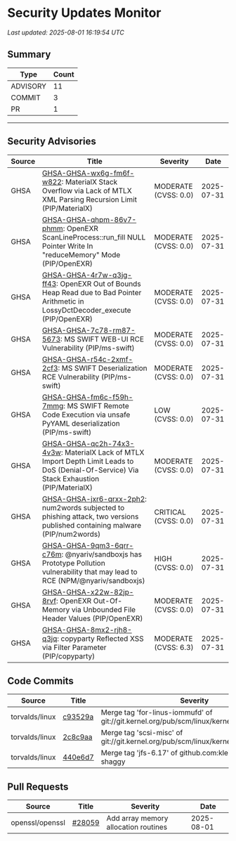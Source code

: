 # Security Updates Monitor

*Last updated: 2025-08-01 16:19:54 UTC*

## Summary
| Type | Count |
|------|-------|
| ADVISORY | 11 |
| COMMIT | 3 |
| PR | 1 |

---

## Security Advisories

| Source | Title | Severity | Date |
|--------|-------|----------|------|
| GHSA | [GHSA-GHSA-wx6g-fm6f-w822](https://github.com/advisories/GHSA-wx6g-fm6f-w822): MaterialX Stack Overflow via Lack of MTLX XML Parsing Recursion Limit  (PIP/MaterialX) | MODERATE (CVSS: 0.0) | 2025-07-31 |
| GHSA | [GHSA-GHSA-qhpm-86v7-phmm](https://github.com/advisories/GHSA-qhpm-86v7-phmm): OpenEXR ScanLineProcess::run_fill NULL Pointer Write In "reduceMemory" Mode (PIP/OpenEXR) | MODERATE (CVSS: 0.0) | 2025-07-31 |
| GHSA | [GHSA-GHSA-4r7w-q3jg-ff43](https://github.com/advisories/GHSA-4r7w-q3jg-ff43): OpenEXR Out of Bounds Heap Read due to Bad Pointer Arithmetic in LossyDctDecoder_execute (PIP/OpenEXR) | MODERATE (CVSS: 0.0) | 2025-07-31 |
| GHSA | [GHSA-GHSA-7c78-rm87-5673](https://github.com/advisories/GHSA-7c78-rm87-5673): MS SWIFT WEB-UI RCE Vulnerability (PIP/ms-swift) | MODERATE (CVSS: 0.0) | 2025-07-31 |
| GHSA | [GHSA-GHSA-r54c-2xmf-2cf3](https://github.com/advisories/GHSA-r54c-2xmf-2cf3): MS SWIFT Deserialization RCE Vulnerability (PIP/ms-swift) | MODERATE (CVSS: 0.0) | 2025-07-31 |
| GHSA | [GHSA-GHSA-fm6c-f59h-7mmg](https://github.com/advisories/GHSA-fm6c-f59h-7mmg): MS SWIFT Remote Code Execution via unsafe PyYAML deserialization (PIP/ms-swift) | LOW (CVSS: 0.0) | 2025-07-31 |
| GHSA | [GHSA-GHSA-qc2h-74x3-4v3w](https://github.com/advisories/GHSA-qc2h-74x3-4v3w): MaterialX Lack of MTLX Import Depth Limit Leads to DoS (Denial-Of-Service) Via Stack Exhaustion (PIP/MaterialX) | MODERATE (CVSS: 0.0) | 2025-07-31 |
| GHSA | [GHSA-GHSA-jxr6-qrxx-2ph2](https://github.com/advisories/GHSA-jxr6-qrxx-2ph2): num2words subjected to phishing attack, two versions published containing malware (PIP/num2words) | CRITICAL (CVSS: 0.0) | 2025-07-31 |
| GHSA | [GHSA-GHSA-9qm3-6qrr-c76m](https://github.com/advisories/GHSA-9qm3-6qrr-c76m): @nyariv/sandboxjs has Prototype Pollution vulnerability that may lead to RCE (NPM/@nyariv/sandboxjs) | HIGH (CVSS: 0.0) | 2025-07-31 |
| GHSA | [GHSA-GHSA-x22w-82jp-8rvf](https://github.com/advisories/GHSA-x22w-82jp-8rvf): OpenEXR Out-Of-Memory via Unbounded File Header Values (PIP/OpenEXR) | MODERATE (CVSS: 0.0) | 2025-07-31 |
| GHSA | [GHSA-GHSA-8mx2-rjh8-q3jq](https://github.com/advisories/GHSA-8mx2-rjh8-q3jq): copyparty Reflected XSS via Filter Parameter (PIP/copyparty) | MODERATE (CVSS: 6.3) | 2025-07-31 |

## Code Commits

| Source | Title | Severity | Date |
|--------|-------|----------|------|
| torvalds/linux | [c93529a](https://github.com/torvalds/linux/commit/c93529ad4fa8d8d8cb21649e70a46991a1dda0f8) | Merge tag 'for-linus-iommufd' of git://git.kernel.org/pub/scm/linux/kernel/git/jgg/iommufd | 2025-07-31 |
| torvalds/linux | [2c8c9aa](https://github.com/torvalds/linux/commit/2c8c9aae4492f813b9b9ae95f0931945a693100e) | Merge tag 'scsi-misc' of git://git.kernel.org/pub/scm/linux/kernel/git/jejb/scsi | 2025-07-31 |
| torvalds/linux | [440e6d7](https://github.com/torvalds/linux/commit/440e6d7e1435bb1e1948eeae34ca8bef6c7c5f82) | Merge tag 'jfs-6.17' of github.com:kleikamp/linux-shaggy | 2025-07-31 |

## Pull Requests

| Source | Title | Severity | Date |
|--------|-------|----------|------|
| openssl/openssl | [#28059](https://github.com/openssl/openssl/pull/28059) | Add array memory allocation routines | 2025-08-01 |

